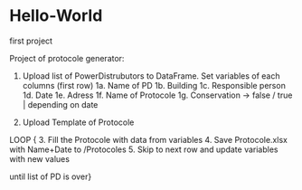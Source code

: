 # Hello-World
first project

Project of protocole generator:

1.	Upload list of PowerDistrubutors to DataFrame.
Set variables of each columns (first row)
1a. Name of PD
1b. Building
1c. Responsible person
1d. Date
1e. Adress
1f. Name of Protocole
1g. Conservation ->  false / true  | depending on date

2.	Upload Template of Protocole

LOOP {
3.	Fill the Protocole with data from variables
4.	Save Protocole.xlsx with Name+Date to /Protocoles
5.	Skip to next row and update variables with new values

until list of PD is over}





